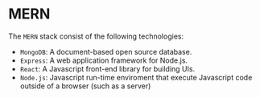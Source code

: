 # MERN

The `MERN` stack consist of the following technologies:

- `MongoDB`: A document-based open source database.
- `Express`: A web application framework for Node.js.
- `React`: A Javascript front-end library for building UIs.
- `Node.js`: Javascript run-time enviroment that execute Javascript code outside of a browser (such as a server)
